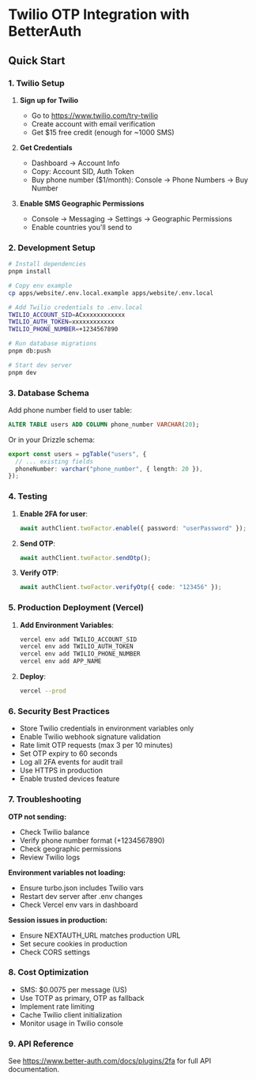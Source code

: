 # Twilio OTP Integration with BetterAuth

## Quick Start

### 1. Twilio Setup

1. **Sign up for Twilio**
   - Go to https://www.twilio.com/try-twilio
   - Create account with email verification
   - Get $15 free credit (enough for ~1000 SMS)

2. **Get Credentials**
   - Dashboard → Account Info
   - Copy: Account SID, Auth Token
   - Buy phone number ($1/month): Console → Phone Numbers → Buy Number

3. **Enable SMS Geographic Permissions**
   - Console → Messaging → Settings → Geographic Permissions
   - Enable countries you'll send to

### 2. Development Setup

```bash
# Install dependencies
pnpm install

# Copy env example
cp apps/website/.env.local.example apps/website/.env.local

# Add Twilio credentials to .env.local
TWILIO_ACCOUNT_SID=ACxxxxxxxxxxxx
TWILIO_AUTH_TOKEN=xxxxxxxxxxxx
TWILIO_PHONE_NUMBER=+1234567890

# Run database migrations
pnpm db:push

# Start dev server
pnpm dev
```

### 3. Database Schema

Add phone number field to user table:

```sql
ALTER TABLE users ADD COLUMN phone_number VARCHAR(20);
```

Or in your Drizzle schema:

```typescript
export const users = pgTable("users", {
  // ... existing fields
  phoneNumber: varchar("phone_number", { length: 20 }),
});
```

### 4. Testing

1. **Enable 2FA for user**:
   ```typescript
   await authClient.twoFactor.enable({ password: "userPassword" });
   ```

2. **Send OTP**:
   ```typescript
   await authClient.twoFactor.sendOtp();
   ```

3. **Verify OTP**:
   ```typescript
   await authClient.twoFactor.verifyOtp({ code: "123456" });
   ```

### 5. Production Deployment (Vercel)

1. **Add Environment Variables**:
   ```bash
   vercel env add TWILIO_ACCOUNT_SID
   vercel env add TWILIO_AUTH_TOKEN
   vercel env add TWILIO_PHONE_NUMBER
   vercel env add APP_NAME
   ```

2. **Deploy**:
   ```bash
   vercel --prod
   ```

### 6. Security Best Practices

- Store Twilio credentials in environment variables only
- Enable Twilio webhook signature validation
- Rate limit OTP requests (max 3 per 10 minutes)
- Set OTP expiry to 60 seconds
- Log all 2FA events for audit trail
- Use HTTPS in production
- Enable trusted devices feature

### 7. Troubleshooting

**OTP not sending:**
- Check Twilio balance
- Verify phone number format (+1234567890)
- Check geographic permissions
- Review Twilio logs

**Environment variables not loading:**
- Ensure turbo.json includes Twilio vars
- Restart dev server after .env changes
- Check Vercel env vars in dashboard

**Session issues in production:**
- Ensure NEXTAUTH_URL matches production URL
- Set secure cookies in production
- Check CORS settings

### 8. Cost Optimization

- SMS: $0.0075 per message (US)
- Use TOTP as primary, OTP as fallback
- Implement rate limiting
- Cache Twilio client initialization
- Monitor usage in Twilio console

### 9. API Reference

See https://www.better-auth.com/docs/plugins/2fa for full API documentation.